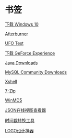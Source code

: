 # 书签

<a href="https://www.microsoft.com/zh-cn/software-download/windows10" target="_blank">下载 Windows 10</a>

<a href="https://www.msi.com/Landing/afterburner/graphics-cards" target="_blank">Afterburner</a>

<a href="https://www.testufo.com" target="_blank">UFO Test</a>

<a href="https://www.nvidia.cn/geforce/geforce-experience/download" target="_blank">下载 GeForce Experience</a>

<a href="https://www.oracle.com/java/technologies/downloads" target="_blank">Java Downloads</a>

<a href="https://dev.mysql.com/downloads" target="_blank">MySQL Community Downloads</a>

<a href="https://www.xshell.com/zh/free-for-home-school" target="_blank">Xshell</a>

<a href="https://7-zip.org" target="_blank">7-Zip</a>

<a href="https://www.winmd5.com" target="_blank">WinMD5</a>

<a href="https://www.bejson.com/jsonviewernew" target="_blank">JSON在线视图查看器</a>

<a href="https://tool.lu/timestamp" target="_blank">时间戳转换工具</a>

<a href="https://www.logosc.cn" target="_blank">LOGO设计神器</a>
